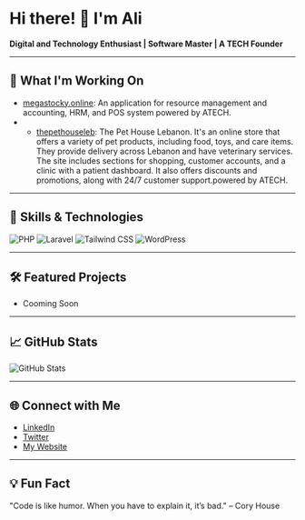 # Hi there! 👋 I'm Ali
**Digital and Technology Enthusiast | Software Master | A TECH Founder**

---

## 🚀 What I'm Working On
- [megastocky.online](https://megastocky.online): An application for resource management and accounting, HRM, and POS system powered by ATECH.
- - [thepethouseleb](https://thepethouseleb.com): The Pet House Lebanon. It's an online store that offers a variety of pet products, including food, toys, and care items. They provide delivery across Lebanon and have veterinary services. The site includes sections for shopping, customer accounts, and a clinic with a patient dashboard. It also offers discounts and promotions, along with 24/7 customer support.powered by ATECH.
    

---

## 🔧 Skills & Technologies
![PHP](https://img.shields.io/badge/-PHP-777BB4?style=flat-square&logo=php&logoColor=white)
![Laravel](https://img.shields.io/badge/-Laravel-FF2D20?style=flat-square&logo=laravel&logoColor=white)
![Tailwind CSS](https://img.shields.io/badge/-Tailwind%20CSS-38B2AC?style=flat-square&logo=tailwind-css&logoColor=white)
![WordPress](https://img.shields.io/badge/-WordPress-21759B?style=flat-square&logo=wordpress&logoColor=white)

---

## 🛠️ Featured Projects
- Cooming Soon
---

## 📈 GitHub Stats
![GitHub Stats](https://github-readme-stats.vercel.app/api?username=yourusername&show_icons=true&theme=radical)

---

## 🌐 Connect with Me
- [LinkedIn](https://www.linkedin.com/in/yourprofile)
- [Twitter](https://twitter.com/yourhandle)
- [My Website](https://atech-lb.tech)

---

## 💡 Fun Fact
"Code is like humor. When you have to explain it, it’s bad." – Cory House
